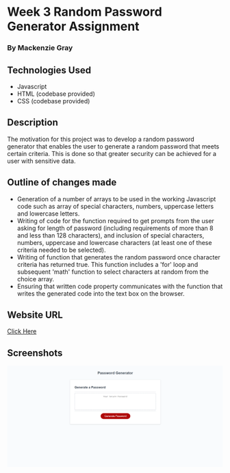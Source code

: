 # Week 3 Random Password Generator Assignment 

### By Mackenzie Gray

## Technologies Used

- Javascript
- HTML (codebase provided)
- CSS (codebase provided)

## Description 

The motivation for this project was to develop a random password generator that enables the user to generate a random password that meets certain criteria. This is done so that greater security can be achieved for a user with sensitive data. 

## Outline of changes made

- Generation of a number of arrays to be used in the working Javascript code such as array of special characters, numbers, uppercase letters and lowercase letters. 
- Writing of code for the function required to get prompts from the user asking for length of password (including requirements of more than 8 and less than 128 characters), and inclusion of special characters, numbers, uppercase and lowercase characters (at least one of these criteria needed to be selected). 
- Writing of function that generates the random password once character criteria has returned true. This function includes a 'for' loop and subsequent 'math' function to select characters at random from the choice array. 
- Ensuring that written code property communicates with the function that writes the generated code into the text box on the browser. 


## Website URL
[Click Here](https://mdkgray.github.io/Week3_Password_Generator/)

## Screenshots 
![PasswordGenerator](./Assets/PasswordGenerator.PNG)